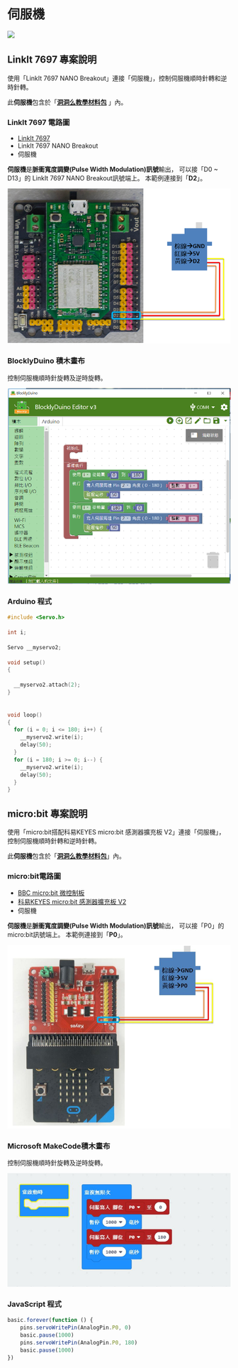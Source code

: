 # 伺服機

![](../../.gitbook/assets/linkit7697_servo_00.png)

## LinkIt 7697 專案說明

使用「LinkIt 7697 NANO Breakout」連接「伺服機」，控制伺服機順時針轉和逆時針轉。

此**伺服機**包含於「[**洞洞么教學材料包**](https://www.robotkingdom.com.tw/product/rk-education-kit-001/) 」內。

### LinkIt 7697 電路圖

* [LinkIt 7697](https://www.robotkingdom.com.tw/product/linkit-7697/)
* LinkIt 7697 NANO Breakout
* 伺服機

**伺服機**是**脈衝寬度調變\(Pulse Width Modulation\)訊號**輸出， 可以接「D0 ~ D13」的 LinkIt 7697 NANO Breakout訊號端上。 本範例連接到「**D2**」。

![](../../.gitbook/assets/linkit7697_servo_01.png)

### BlocklyDuino 積木畫布

控制伺服機順時針旋轉及逆時旋轉。

![](../../.gitbook/assets/linkit7697_servo_02.png)

### Arduino 程式

```c
#include <Servo.h>

int i;

Servo __myservo2;

void setup()
{

  __myservo2.attach(2);
}


void loop()
{
  for (i = 0; i <= 180; i++) {
    __myservo2.write(i);
    delay(50);
  }
  for (i = 180; i >= 0; i--) {
    __myservo2.write(i);
    delay(50);
  }
}
```

## micro:bit 專案說明

使用「micro:bit搭配科易KEYES micro:bit 感測器擴充板 V2」連接「伺服機」，控制伺服機順時針轉和逆時針轉。

此**伺服機**包含於「[**洞洞么教學材料包**](https://www.robotkingdom.com.tw/product/rk-education-kit-001/)」內。

### micro:bit電路圖

* [BBC micro:bit 微控制板
  ](https://www.robotkingdom.com.tw/product/bbc-microbit-1/)
* [科易KEYES micro:bit 感測器擴充板 V2
  ](https://www.robotkingdom.com.tw/product/keyes-microbit-sensor-breakout-v2/)
* 伺服機

**伺服機**是**脈衝寬度調變\(Pulse Width Modulation\)訊號**輸出， 可以接「P0」的 micro:bit訊號端上。 本範例連接到「**P0**」。

![](../../.gitbook/assets/01%20%289%29.JPG)

### Microsoft MakeCode積木畫布

控制伺服機順時針旋轉及逆時旋轉。

![](../../.gitbook/assets/02%20%286%29.JPG)

### JavaScript 程式

```javascript
basic.forever(function () {
    pins.servoWritePin(AnalogPin.P0, 0)
    basic.pause(1000)
    pins.servoWritePin(AnalogPin.P0, 180)
    basic.pause(1000)
})
```

